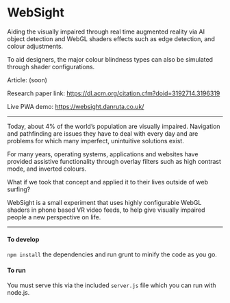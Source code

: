 WebSight
===

Aiding the visually impaired through real time augmented reality via AI object detection and WebGL shaders effects such as edge detection, and colour adjustments.

To aid designers, the major colour blindness types can also be simulated through shader configurations.

Article: (soon)

Research paper link: https://dl.acm.org/citation.cfm?doid=3192714.3196319

Live PWA demo: https://websight.danruta.co.uk/


---

Today, about 4% of the world’s population are visually impaired. Navigation and pathfinding are issues they have to deal with every day and are problems for which many imperfect, unintuitive solutions exist.

For many years, operating systems, applications and websites have provided assistive functionality through overlay filters such as high contrast mode, and inverted colours.

What if we took that concept and applied it to their lives outside of web surfing?

WebSight is a small experiment that uses highly configurable WebGL shaders in phone based VR video feeds, to help give visually impaired people a new perspective on life.

---


#### To develop
```npm install``` the dependencies and run grunt to minify the code as you go.

#### To run
You must serve this via the included ```server.js``` file which you can run with node.js.